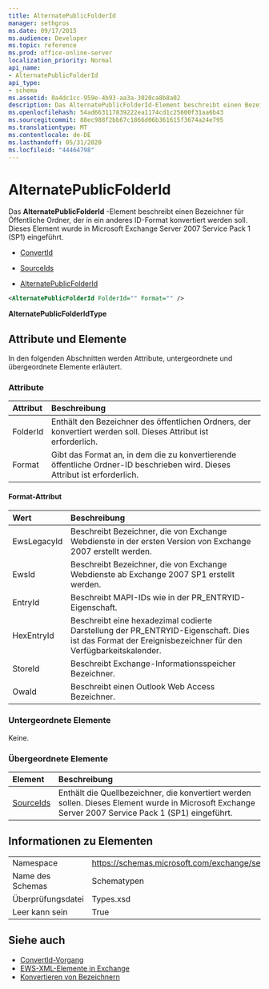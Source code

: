 ```yaml
---
title: AlternatePublicFolderId
manager: sethgros
ms.date: 09/17/2015
ms.audience: Developer
ms.topic: reference
ms.prod: office-online-server
localization_priority: Normal
api_name:
- AlternatePublicFolderId
api_type:
- schema
ms.assetid: 0a4dc1cc-959e-4b93-aa3a-3020ca8b8a02
description: Das AlternatePublicFolderId-Element beschreibt einen Bezeichner für Öffentliche Ordner, der in ein anderes ID-Format konvertiert werden soll. Dieses Element wurde in Microsoft Exchange Server 2007 Service Pack 1 (SP1) eingeführt.
ms.openlocfilehash: 54ad663117839222ea1174cd1c25600f31aa6b43
ms.sourcegitcommit: 88ec988f2bb67c1866d06b361615f3674a24e795
ms.translationtype: MT
ms.contentlocale: de-DE
ms.lasthandoff: 05/31/2020
ms.locfileid: "44464798"
---
```

# <a name="alternatepublicfolderid"></a>AlternatePublicFolderId

Das **AlternatePublicFolderId** -Element beschreibt einen Bezeichner für Öffentliche Ordner, der in ein anderes ID-Format konvertiert werden soll. Dieses Element wurde in Microsoft Exchange Server 2007 Service Pack 1 (SP1) eingeführt. 
  
- [ConvertId](convertid.md)
  
- [SourceIds](sourceids.md)
  
- [AlternatePublicFolderId](alternatepublicfolderid.md)
  
```xml
<AlternatePublicFolderId FolderId="" Format="" />
```

 **AlternatePublicFolderIdType**
## <a name="attributes-and-elements"></a>Attribute und Elemente

In den folgenden Abschnitten werden Attribute, untergeordnete und übergeordnete Elemente erläutert.
  
### <a name="attributes"></a>Attribute

|**Attribut**|**Beschreibung**|
|:-----|:-----|
|FolderId  <br/> |Enthält den Bezeichner des öffentlichen Ordners, der konvertiert werden soll. Dieses Attribut ist erforderlich.  <br/> |
|Format  <br/> |Gibt das Format an, in dem die zu konvertierende öffentliche Ordner-ID beschrieben wird. Dieses Attribut ist erforderlich.  <br/> |
   
#### <a name="format-attribute"></a>Format-Attribut

|**Wert**|**Beschreibung**|
|:-----|:-----|
|EwsLegacyId  <br/> |Beschreibt Bezeichner, die von Exchange Webdienste in der ersten Version von Exchange 2007 erstellt werden.  <br/> |
|EwsId  <br/> |Beschreibt Bezeichner, die von Exchange Webdienste ab Exchange 2007 SP1 erstellt werden.  <br/> |
|EntryId  <br/> |Beschreibt MAPI-IDs wie in der PR_ENTRYID-Eigenschaft.  <br/> |
|HexEntryId  <br/> |Beschreibt eine hexadezimal codierte Darstellung der PR_ENTRYID-Eigenschaft. Dies ist das Format der Ereignisbezeichner für den Verfügbarkeitskalender.  <br/> |
|StoreId  <br/> |Beschreibt Exchange-Informationsspeicher Bezeichner.  <br/> |
|OwaId  <br/> |Beschreibt einen Outlook Web Access Bezeichner.  <br/> |
   
### <a name="child-elements"></a>Untergeordnete Elemente

Keine.
  
### <a name="parent-elements"></a>Übergeordnete Elemente

|**Element**|**Beschreibung**|
|:-----|:-----|
|[SourceIds](sourceids.md) <br/> |Enthält die Quellbezeichner, die konvertiert werden sollen. Dieses Element wurde in Microsoft Exchange Server 2007 Service Pack 1 (SP1) eingeführt.  <br/> |
   
## <a name="element-information"></a>Informationen zu Elementen

|||
|:-----|:-----|
|Namespace  <br/> |https://schemas.microsoft.com/exchange/services/2006/types  <br/> |
|Name des Schemas  <br/> |Schematypen  <br/> |
|Überprüfungsdatei  <br/> |Types.xsd  <br/> |
|Leer kann sein  <br/> |True  <br/> |
   
## <a name="see-also"></a>Siehe auch

- [ConvertId-Vorgang](convertid-operation.md)
- [EWS-XML-Elemente in Exchange](ews-xml-elements-in-exchange.md)
- [Konvertieren von Bezeichnern](https://msdn.microsoft.com/library/a5391746-b6ef-4f48-8fc8-8255258651aa%28Office.15%29.aspx)

